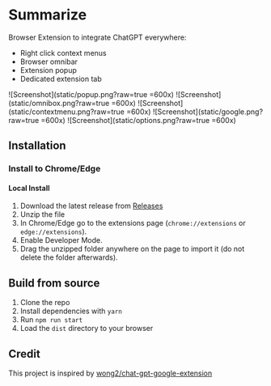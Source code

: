 # Summarize

Browser Extension to integrate ChatGPT everywhere:

- Right click context menus
- Browser omnibar
- Extension popup
- Dedicated extension tab

![Screenshot](static/popup.png?raw=true =600x)
![Screenshot](static/omnibox.png?raw=true =600x)
![Screenshot](static/contextmenu.png?raw=true =600x)
![Screenshot](static/google.png?raw=true =600x)
![Screenshot](static/options.png?raw=true =600x)

## Installation

### Install to Chrome/Edge

#### Local Install

1. Download the latest release from [Releases](https://github.com/msfrisbie/chat-gpt-assistant/releases)
2. Unzip the file
3. In Chrome/Edge go to the extensions page (`chrome://extensions` or `edge://extensions`).
4. Enable Developer Mode.
5. Drag the unzipped folder anywhere on the page to import it (do not delete the folder afterwards).

## Build from source

1. Clone the repo
2. Install dependencies with `yarn`
3. Run `npm run start`
4. Load the `dist` directory to your browser

## Credit

This project is inspired by [wong2/chat-gpt-google-extension](https://github.com/wong2/chat-gpt-google-extension)
